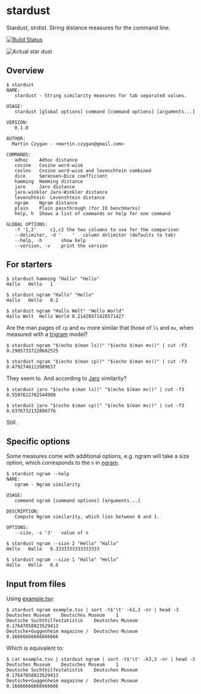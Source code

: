 stardust
========

Stardust, strdist. String distance measures for the command line.

[![Build Status](http://img.shields.io/travis/miku/stardust.svg?style=flat)](https://travis-ci.org/miku/stardust)

![Actual star dust](http://www.jpl.nasa.gov/images/herschel/20120110/pia15254-640.jpg)

Overview
--------

    $ stardust
    NAME:
       stardust - String similarity measures for tab separated values.

    USAGE:
       stardust [global options] command [command options] [arguments...]

    VERSION:
       0.1.0

    AUTHOR:
      Martin Czygan - <martin.czygan@gmail.com>

    COMMANDS:
       adhoc    Adhoc distance
       cosine   Cosine word-wise
       coslev   Cosine word-wise and levenshtein combined
       dice     Sørensen–Dice coefficient
       hamming  Hamming distance
       jaro     Jaro distance
       jaro-winkler Jaro-Winkler distance
       levenshtein  Levenshtein distance
       ngram    Ngram distance
       plain    Plain passthrough (for IO benchmarks)
       help, h  Shows a list of commands or help for one command

    GLOBAL OPTIONS:
       -f '1,2'     c1,c2 the two columns to use for the comparison
       --delimiter, -d '    '   column delimiter (defaults to tab)
       --help, -h       show help
       --version, -v    print the version

For starters
------------

    $ stardust hamming "Hallo" "Hello"
    Hallo   Hello   1

    $ stardust ngram "Hallo" "Hello"
    Hallo   Hello   0.2

    $ stardust ngram "Hallo Welt" "Hello World"
    Hallo Welt  Hello World 0.21428571428571427

Are the man pages of `cp` and `mv` more similar that those of `ls` and `mv`,
when measured with a [trigram](http://en.wikipedia.org/wiki/Trigram) model?

    $ stardust ngram "$(echo $(man ls))" "$(echo $(man mv))" | cut -f3
    0.29057337220602525

    $ stardust ngram "$(echo $(man cp))" "$(echo $(man mv))" | cut -f3
    0.4792746113989637

They seem to. And according to [Jaro](http://en.wikipedia.org/wiki/Jaro%E2%80%93Winkler_distance) similarity?

    $ stardust jaro "$(echo $(man ls))" "$(echo $(man mv))" | cut -f3
    0.5597612762544908

    $ stardust jaro "$(echo $(man cp))" "$(echo $(man mv))" | cut -f3
    0.6376732132890776

Still.

Specific options
----------------

Some measures come with additional options, e.g. ngram will take a size
option, which corresponds to the `n` in [ngram](http://en.wikipedia.org/wiki/N-gram).

    $ stardust ngram --help
    NAME:
       ngram - Ngram similarity

    USAGE:
       command ngram [command options] [arguments...]

    DESCRIPTION:
       Compute Ngram similarity, which lies between 0 and 1.

    OPTIONS:
       --size, -s '3'   value of n

    $ stardust ngram --size 2 "Hello" "Hallo"
    Hello   Hallo   0.3333333333333333

    $ stardust ngram --size 1 "Hallo" "Hello"
    Hallo   Hello   0.6

Input from files
----------------

Using [example.tsv](https://github.com/miku/stardust/blob/7c57b0ba58894b72d1dab400bd09914351725788/example.tsv):

    $ stardust ngram example.tsv | sort -t$'\t' -k3,3 -nr | head -3
    Deutsches Museum    Deutsches Museum    1
    Deutsche Suchthilfestatistik    Deutsches Museum    0.17647058823529413
    Deutsche+Guggenheim magazine /  Deutsches Museum    0.16666666666666666

Which is equivalent to:

    $ cat example.tsv | stardust ngram | sort -t$'\t' -k3,3 -nr | head -3
    Deutsches Museum    Deutsches Museum    1
    Deutsche Suchthilfestatistik    Deutsches Museum    0.17647058823529413
    Deutsche+Guggenheim magazine /  Deutsches Museum    0.16666666666666666
